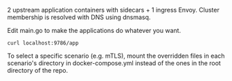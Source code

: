2 upstream application containers with sidecars + 1 ingress Envoy.
Cluster membership is resolved with DNS using dnsmasq.

Edit main.go to make the applications do whatever you want.

```
curl localhost:9786/app
```

To select a specific scenario (e.g. mTLS), mount the overridden files in each
scenario's directory in docker-compose.yml instead of the ones in the root
directory of the repo.